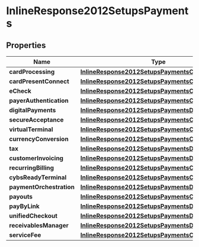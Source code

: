 
# InlineResponse2012SetupsPayments

## Properties
Name | Type | Description | Notes
------------ | ------------- | ------------- | -------------
**cardProcessing** | [**InlineResponse2012SetupsPaymentsCardProcessing**](InlineResponse2012SetupsPaymentsCardProcessing.md) |  |  [optional]
**cardPresentConnect** | [**InlineResponse2012SetupsPaymentsCardProcessing**](InlineResponse2012SetupsPaymentsCardProcessing.md) |  |  [optional]
**eCheck** | [**InlineResponse2012SetupsPaymentsCardProcessing**](InlineResponse2012SetupsPaymentsCardProcessing.md) |  |  [optional]
**payerAuthentication** | [**InlineResponse2012SetupsPaymentsCardProcessing**](InlineResponse2012SetupsPaymentsCardProcessing.md) |  |  [optional]
**digitalPayments** | [**InlineResponse2012SetupsPaymentsDigitalPayments**](InlineResponse2012SetupsPaymentsDigitalPayments.md) |  |  [optional]
**secureAcceptance** | [**InlineResponse2012SetupsPaymentsCardProcessing**](InlineResponse2012SetupsPaymentsCardProcessing.md) |  |  [optional]
**virtualTerminal** | [**InlineResponse2012SetupsPaymentsCardProcessing**](InlineResponse2012SetupsPaymentsCardProcessing.md) |  |  [optional]
**currencyConversion** | [**InlineResponse2012SetupsPaymentsCardProcessing**](InlineResponse2012SetupsPaymentsCardProcessing.md) |  |  [optional]
**tax** | [**InlineResponse2012SetupsPaymentsDigitalPayments**](InlineResponse2012SetupsPaymentsDigitalPayments.md) |  |  [optional]
**customerInvoicing** | [**InlineResponse2012SetupsPaymentsDigitalPayments**](InlineResponse2012SetupsPaymentsDigitalPayments.md) |  |  [optional]
**recurringBilling** | [**InlineResponse2012SetupsPaymentsCardProcessing**](InlineResponse2012SetupsPaymentsCardProcessing.md) |  |  [optional]
**cybsReadyTerminal** | [**InlineResponse2012SetupsPaymentsCardProcessing**](InlineResponse2012SetupsPaymentsCardProcessing.md) |  |  [optional]
**paymentOrchestration** | [**InlineResponse2012SetupsPaymentsDigitalPayments**](InlineResponse2012SetupsPaymentsDigitalPayments.md) |  |  [optional]
**payouts** | [**InlineResponse2012SetupsPaymentsCardProcessing**](InlineResponse2012SetupsPaymentsCardProcessing.md) |  |  [optional]
**payByLink** | [**InlineResponse2012SetupsPaymentsDigitalPayments**](InlineResponse2012SetupsPaymentsDigitalPayments.md) |  |  [optional]
**unifiedCheckout** | [**InlineResponse2012SetupsPaymentsDigitalPayments**](InlineResponse2012SetupsPaymentsDigitalPayments.md) |  |  [optional]
**receivablesManager** | [**InlineResponse2012SetupsPaymentsDigitalPayments**](InlineResponse2012SetupsPaymentsDigitalPayments.md) |  |  [optional]
**serviceFee** | [**InlineResponse2012SetupsPaymentsCardProcessing**](InlineResponse2012SetupsPaymentsCardProcessing.md) |  |  [optional]




